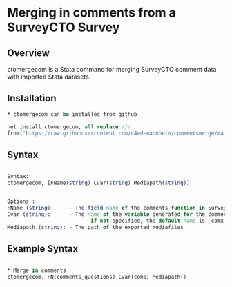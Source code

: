 # Merging in comments from a SurveyCTO Survey

## Overview

ctomergecom is a Stata command for merging SurveyCTO comment data with imported Stata datasets.


## Installation

```stata
* ctomergecom can be installed from github

net install ctomergecom, all replace ///
from("https://raw.githubusercontent.com/c4ed-mannheim/commentsmerge/main")


```

## Syntax
```stata

Syntax: 
ctomergecom, [FName(string) Cvar(string) Mediapath(string)]


Options :
FName (string): 	- The field name of the comments function in SurveyCTO
Cvar (string): 		- The name of the variable generated for the comments uses the specifiedstring.
						 - if not specified, the default name is _comx
Mediapath (string):	- The path of the exported mediafiles 					 

```

## Example Syntax
```stata

* Merge in comments 
ctomergecom, FN(comments_questions) Cvar(coms) Mediapath()

```

